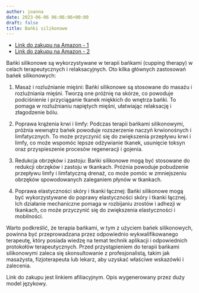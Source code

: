 ```yaml
---
author: joanna
date: 2023-06-06 06:06:06+00:00
draft: false
title: Bańki silikonowe
---
```


- [Link do zakupu na Amazon - 1](https://amzn.to/3Npu1sa)
- [Link do zakupu na Amazon - 2](https://amzn.to/3NnHIYx)

Bańki silikonowe są wykorzystywane w terapii bańkami (cupping therapy) w celach terapeutycznych i relaksacyjnych. Oto kilka głównych zastosowań bańek silikonowych:

1. Masaż i rozluźnianie mięśni: Bańki silikonowe są stosowane do masażu i rozluźniania mięśni. Tworzą one próżnię na skórze, co powoduje podciśnienie i przyciąganie tkanek miękkich do wnętrza bańki. To pomaga w rozluźnianiu napiętych mięśni, ułatwiając relaksację i złagodzenie bólu.

2. Poprawa krążenia krwi i limfy: Podczas terapii bańkami silikonowymi, próżnia wewnątrz bańek powoduje rozszerzenie naczyń krwionośnych i limfatycznych. To może przyczynić się do zwiększenia przepływu krwi i limfy, co może wspomóc lepsze odżywianie tkanek, usunięcie toksyn oraz przyspieszenie procesów regeneracji i gojenia.

3. Redukcja obrzęków i zastoju: Bańki silikonowe mogą być stosowane do redukcji obrzęków i zastoju w tkankach. Próżnia powoduje pobudzenie przepływu limfy i limfatyczną drenaż, co może pomóc w zmniejszeniu obrzęków spowodowanych zaleganiem płynów w tkankach.

4. Poprawa elastyczności skóry i tkanki łącznej: Bańki silikonowe mogą być wykorzystywane do poprawy elastyczności skóry i tkanki łącznej. Ich działanie mechaniczne pomaga w rozbijaniu zrostów i adhezji w tkankach, co może przyczynić się do zwiększenia elastyczności i mobilności.

Warto podkreślić, że terapia bańkami, w tym z użyciem bańek silikonowych, powinna być przeprowadzana przez odpowiednio wykwalifikowanego terapeutę, który posiada wiedzę na temat technik aplikacji i odpowiednich protokołów terapeutycznych. Przed przystąpieniem do terapii bańkami silikonowymi zaleca się skonsultowanie z profesjonalistą, takim jak masażysta, fizjoterapeuta lub lekarz, aby uzyskać właściwe wskazówki i zalecenia.

Link do zakupu jest linkiem afiliacyjnym. Opis wygenerowany przez duży model językowy.